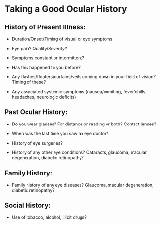# Taking a Good Ocular History

## History of Present Illness:

- Duration/Onset/Timing of visual or eye symptoms

- Eye pain? Quality/Severity?

- Symptoms constant or intermittent?

- Has this happened to you before?

- Any flashes/floaters/curtains/veils coming down in your field of
    vision? Timing of these?

- Any associated systemic symptoms (nausea/vomiting, fever/chills,
    headaches, neurologic deficits)

## Past Ocular History:

- Do you wear glasses? For distance or reading or both? Contact
    lenses?

- When was the last time you saw an eye doctor?

- History of eye surgeries?

- History of any other eye conditions? Cataracts, glaucoma, macular
    degeneration, diabetic retinopathy?

## Family History:

- Family history of any eye diseases? Glaucoma, macular degeneration,
    diabetic retinopathy?

## Social History:

- Use of tobacco, alcohol, illicit drugs?
